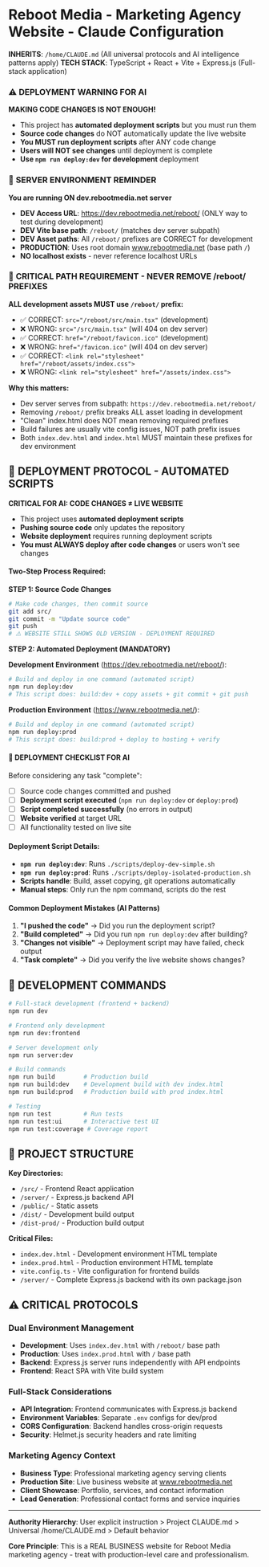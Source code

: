# Reboot Media - Marketing Agency Website - Claude Configuration

**INHERITS**: `/home/CLAUDE.md` (All universal protocols and AI intelligence patterns apply)
**TECH STACK**: TypeScript + React + Vite + Express.js (Full-stack application)

### **⚠️ DEPLOYMENT WARNING FOR AI**
**MAKING CODE CHANGES IS NOT ENOUGH!**
- This project has **automated deployment scripts** but you must run them
- **Source code changes** do NOT automatically update the live website  
- **You MUST run deployment scripts** after ANY code change
- **Users will NOT see changes** until deployment is complete
- **Use `npm run deploy:dev` for development** deployment

### 🚨 **SERVER ENVIRONMENT REMINDER**
**You are running ON dev.rebootmedia.net server**
- **DEV Access URL**: https://dev.rebootmedia.net/reboot/ (ONLY way to test during development)
- **DEV Vite base path**: `/reboot/` (matches dev server subpath)
- **DEV Asset paths**: All `/reboot/` prefixes are CORRECT for development
- **PRODUCTION**: Uses root domain www.rebootmedia.net (base path `/`)
- **NO localhost exists** - never reference localhost URLs

### 🚨 **CRITICAL PATH REQUIREMENT - NEVER REMOVE /reboot/ PREFIXES**
**ALL development assets MUST use `/reboot/` prefix:**
- ✅ CORRECT: `src="/reboot/src/main.tsx"` (development)
- ❌ WRONG: `src="/src/main.tsx"` (will 404 on dev server)
- ✅ CORRECT: `href="/reboot/favicon.ico"` (development)
- ❌ WRONG: `href="/favicon.ico"` (will 404 on dev server)
- ✅ CORRECT: `<link rel="stylesheet" href="/reboot/assets/index.css">`
- ❌ WRONG: `<link rel="stylesheet" href="/assets/index.css">`

**Why this matters:**
- Dev server serves from subpath: `https://dev.rebootmedia.net/reboot/`
- Removing `/reboot/` prefix breaks ALL asset loading in development
- "Clean" index.html does NOT mean removing required prefixes
- Build failures are usually vite config issues, NOT path prefix issues
- Both `index.dev.html` and `index.html` MUST maintain these prefixes for dev environment

## 🚀 DEPLOYMENT PROTOCOL - AUTOMATED SCRIPTS

**CRITICAL FOR AI: CODE CHANGES ≠ LIVE WEBSITE**
- This project uses **automated deployment scripts** 
- **Pushing source code** only updates the repository
- **Website deployment** requires running deployment scripts
- **You must ALWAYS deploy after code changes** or users won't see changes

#### **Two-Step Process Required:**

**STEP 1: Source Code Changes**
```bash
# Make code changes, then commit source
git add src/ 
git commit -m "Update source code"
git push
# ⚠️ WEBSITE STILL SHOWS OLD VERSION - DEPLOYMENT REQUIRED
```

**STEP 2: Automated Deployment (MANDATORY)**

**Development Environment** (https://dev.rebootmedia.net/reboot/):
```bash
# Build and deploy in one command (automated script)
npm run deploy:dev
# This script does: build:dev + copy assets + git commit + git push
```

**Production Environment** (https://www.rebootmedia.net/):
```bash  
# Build and deploy in one command (automated script)
npm run deploy:prod
# This script does: build:prod + deploy to hosting + verify
```

#### **🚨 DEPLOYMENT CHECKLIST FOR AI**
Before considering any task "complete":
- [ ] Source code changes committed and pushed
- [ ] **Deployment script executed** (`npm run deploy:dev` or `deploy:prod`)
- [ ] **Script completed successfully** (no errors in output)
- [ ] **Website verified** at target URL
- [ ] All functionality tested on live site

#### **Deployment Script Details:**
- **`npm run deploy:dev`**: Runs `./scripts/deploy-dev-simple.sh`
- **`npm run deploy:prod`**: Runs `./scripts/deploy-isolated-production.sh`  
- **Scripts handle**: Build, asset copying, git operations automatically
- **Manual steps**: Only run the npm command, scripts do the rest

#### **Common Deployment Mistakes (AI Patterns)**
1. **"I pushed the code"** → Did you run the deployment script?
2. **"Build completed"** → Did you run `npm run deploy:dev` after building?
3. **"Changes not visible"** → Deployment script may have failed, check output
4. **"Task complete"** → Did you verify the live website shows changes?

## 🔧 DEVELOPMENT COMMANDS

```bash
# Full-stack development (frontend + backend)
npm run dev

# Frontend only development
npm run dev:frontend

# Server development only
npm run server:dev

# Build commands
npm run build        # Production build
npm run build:dev    # Development build with dev index.html
npm run build:prod   # Production build with prod index.html

# Testing
npm run test         # Run tests
npm run test:ui      # Interactive test UI
npm run test:coverage # Coverage report
```

## 📁 PROJECT STRUCTURE

**Key Directories:**
- `/src/` - Frontend React application
- `/server/` - Express.js backend API
- `/public/` - Static assets
- `/dist/` - Development build output
- `/dist-prod/` - Production build output

**Critical Files:**
- `index.dev.html` - Development environment HTML template
- `index.prod.html` - Production environment HTML template
- `vite.config.ts` - Vite configuration for frontend builds
- `/server/` - Complete Express.js backend with its own package.json

## ⚠️ CRITICAL PROTOCOLS

### **Dual Environment Management**
- **Development**: Uses `index.dev.html` with `/reboot/` base path
- **Production**: Uses `index.prod.html` with `/` base path
- **Backend**: Express.js server runs independently with API endpoints
- **Frontend**: React SPA with Vite build system

### **Full-Stack Considerations**
- **API Integration**: Frontend communicates with Express.js backend
- **Environment Variables**: Separate `.env` configs for dev/prod
- **CORS Configuration**: Backend handles cross-origin requests
- **Security**: Helmet.js security headers and rate limiting

### **Marketing Agency Context**
- **Business Type**: Professional marketing agency serving clients
- **Production Site**: Live business website at www.rebootmedia.net
- **Client Showcase**: Portfolio, services, and contact information
- **Lead Generation**: Professional contact forms and service inquiries

---

**Authority Hierarchy**: User explicit instruction > Project CLAUDE.md > Universal /home/CLAUDE.md > Default behavior

**Core Principle**: This is a REAL BUSINESS website for Reboot Media marketing agency - treat with production-level care and professionalism.